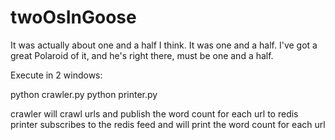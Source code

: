 twoOsInGoose
============

It was actually about one and a half I think. It was one and a half. I've got a great Polaroid of it, and he's right there, must be one and a half. 


Execute in 2 windows:

python crawler.py
python printer.py

crawler will crawl urls and publish the word count for each url to redis
printer subscribes to the redis feed and will print the word count for each url